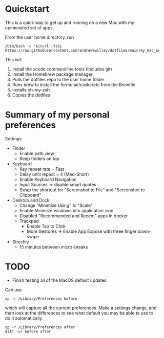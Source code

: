 # Quickstart
This is a quick way to get up and running on a new Mac with my opinionated set of apps.  

From the user home directory, run

    /bin/bash -c "$(curl -fsSL https://raw.githubusercontent.com/andrewawilley/dotfiles/main/my_mac_setup.sh)"

This will 

  1. Install the xcode commandline tools (includes git)
  2. Install the Homebrew package manager
  3. Pulls the dotfiles repo to the user home folder
  4. Runs brew to install the formulae/casks/etc from the Brewfile
  5. Installs oh-my-zsh 
  6. Copies the dotfiles
  
# Summary of my personal preferences

Settings
 * Finder
    * Enable path view
    * Keep folders on top
 * Keyboard
    * Key repeat rate = Fast
    * Delay until repeat = 4 (Med-Short)
    * Enable Keyboard Navigation
    * Input Sources -> disable smart quotes
    * Swap the shortcut for "Screenshot to File" and "Screenshot to Clipboard"
 * Desktop and Dock
    * Change "Minimize Using" to "Scale"
    * Enable Minimize windows into application icon
    * Disabled "Recommended and Recent" apps in docker
    * Trackpad
      * Enable Tap to Click
      * More Gestures -> Enable App Expose with three finger down-swipe
 * Strechly
    * 15 minutes between micro-breaks


# TODO 
 * Finish testing all of the MacOS default updates

Can use 

    cp -r /Library/Preferences before

which will capture all the current preferences.  Make a settings change, and then look at the differences to see what default you may be able to use to do it automatically.

    cp -r /Library/Preferences after
    diff -ur before after

